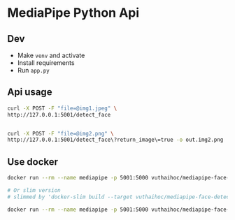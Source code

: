 # MediaPipe Python Api

## Dev

- Make `venv` and activate
- Install requirements
- Run `app.py`

## Api usage

```bash
curl -X POST -F "file=@img1.jpeg" \
http://127.0.0.1:5001/detect_face


curl -X POST -F "file=@img2.png" \
http://127.0.0.1:5001/detect_face\?return_image\=true -o out.img2.png

```

## Use docker

```bash
docker run --rm --name mediapipe -p 5001:5000 vuthaihoc/mediapipe-face-detect-api

# Or slim version
# slimmed by 'docker-slim build --target vuthaihoc/mediapipe-face-detect-api:latest --http-probe true --http-probe-cmd-file http.probe.json'

docker run --rm --name mediapipe -p 5001:5000 vuthaihoc/mediapipe-face-detect-api:slim

```


